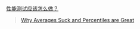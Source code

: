 [性能测试应该怎么做？](https://ricstudio.top/archives/how-should-performance-testing-be-done)
>[Why Averages Suck and Percentiles are Great](https://www.dynatrace.com/news/blog/why-averages-suck-and-percentiles-are-great/)
